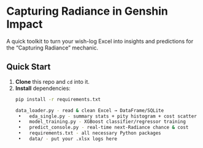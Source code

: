# Capturing Radiance in Genshin Impact

A quick toolkit to turn your wish-log Excel into insights and predictions for the “Capturing Radiance” mechanic.

## Quick Start

1. **Clone** this repo and `cd` into it.  
2. **Install** dependencies:
   ```bash
   pip install -r requirements.txt

   data_loader.py - read & clean Excel → DataFrame/SQLite
	•	eda_single.py - summary stats + pity histogram + cost scatter
	•	model_training.py - XGBoost classifier/regressor training
	•	predict_console.py - real-time next-Radiance chance & cost
	•	requirements.txt - all necessary Python packages
	•	data/ - put your .xlsx logs here
